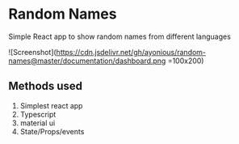 # Random Names

Simple React app to show random names from different languages

![Screenshot](https://cdn.jsdelivr.net/gh/ayonious/random-names@master/documentation/dashboard.png =100x200)

## Methods used

1. Simplest react app
2. Typescript
3. material ui
4. State/Props/events
